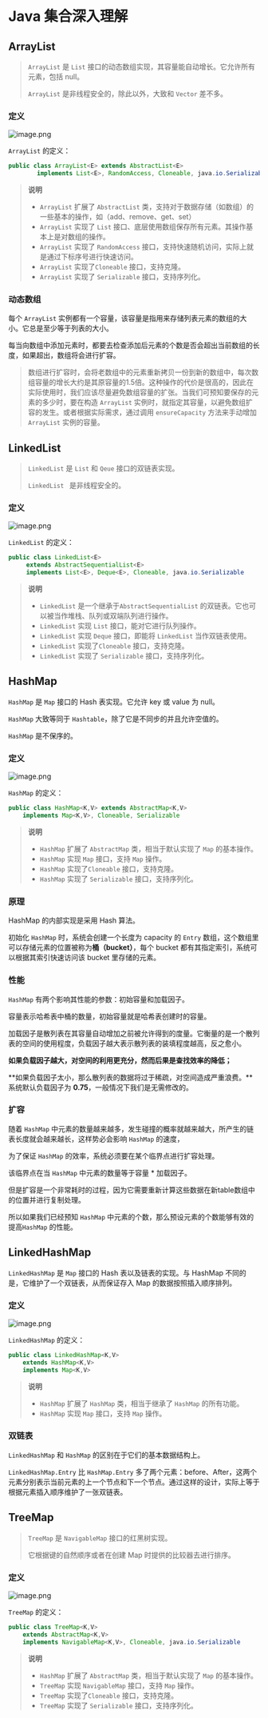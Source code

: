 # Java 集合深入理解

## ArrayList

> `ArrayList` 是 `List` 接口的动态数组实现，其容量能自动增长。它允许所有元素，包括 null。
>
> `ArrayList` 是非线程安全的，除此以外，大致和 `Vector` 差不多。

### 定义

![image.png](http://upload-images.jianshu.io/upload_images/3101171-c1b24a5267f70e85.png?imageMogr2/auto-orient/strip%7CimageView2/2/w/1240)

`ArrayList` 的定义：

```java
public class ArrayList<E> extends AbstractList<E>
        implements List<E>, RandomAccess, Cloneable, java.io.Serializable
```

> **说明**
>
> - `ArrayList` 扩展了 `AbstractList` 类，支持对于数据存储（如数组）的一些基本的操作，如（add、remove、get、set）
> - `ArrayList` 实现了 `List` 接口、底层使用数组保存所有元素。其操作基本上是对数组的操作。
> - `ArrayList` 实现了 `RandomAccess` 接口，支持快速随机访问，实际上就是通过下标序号进行快速访问。
> - `ArrayList` 实现了`Cloneable` 接口，支持克隆。
> - `ArrayList` 实现了 `Serializable` 接口，支持序列化。

### 动态数组

每个 `ArrayList` 实例都有一个容量，该容量是指用来存储列表元素的数组的大小。它总是至少等于列表的大小。

每当向数组中添加元素时，都要去检查添加后元素的个数是否会超出当前数组的长度，如果超出，数组将会进行扩容。

> 数组进行扩容时，会将老数组中的元素重新拷贝一份到新的数组中，每次数组容量的增长大约是其原容量的1.5倍。这种操作的代价是很高的，因此在实际使用时，我们应该尽量避免数组容量的扩张。当我们可预知要保存的元素的多少时，要在构造 `ArrayList` 实例时，就指定其容量，以避免数组扩容的发生。或者根据实际需求，通过调用 `ensureCapacity` 方法来手动增加`ArrayList` 实例的容量。

## LinkedList

> `LinkedList` 是 `List` 和 `Qeue` 接口的双链表实现。
>
> `LinkedList ` 是非线程安全的。

### 定义

![image.png](http://upload-images.jianshu.io/upload_images/3101171-a60efa703191b6bd.png?imageMogr2/auto-orient/strip%7CimageView2/2/w/1240)

`LinkedList` 的定义：

```java
public class LinkedList<E>
     extends AbstractSequentialList<E>
     implements List<E>, Deque<E>, Cloneable, java.io.Serializable
```

> **说明**
>
> - `LinkedList` 是一个继承于`AbstractSequentialList` 的双链表。它也可以被当作堆栈、队列或双端队列进行操作。
> - `LinkedList` 实现 `List` 接口，能对它进行队列操作。
> - `LinkedList` 实现 `Deque` 接口，即能将 `LinkedList` 当作双链表使用。
> - `LinkedList` 实现了`Cloneable` 接口，支持克隆。
> - `LinkedList` 实现了 `Serializable` 接口，支持序列化。

## HashMap

`HashMap` 是 `Map` 接口的 Hash 表实现。它允许 key 或 value 为 null。

`HashMap` 大致等同于 `Hashtable`，除了它是不同步的并且允许空值的。

`HashMap` 是不保序的。

### 定义

![image.png](http://upload-images.jianshu.io/upload_images/3101171-9dd276c2691fe0a4.png?imageMogr2/auto-orient/strip%7CimageView2/2/w/1240)

`HashMap` 的定义：

```java
public class HashMap<K,V> extends AbstractMap<K,V>
    implements Map<K,V>, Cloneable, Serializable
```

> **说明**
>
> - `HashMap` 扩展了 `AbstractMap` 类，相当于默认实现了 `Map` 的基本操作。
> - `HashMap` 实现 `Map` 接口，支持 `Map` 操作。
> - `HashMap` 实现了`Cloneable` 接口，支持克隆。
> - `HashMap` 实现了 `Serializable` 接口，支持序列化。

### 原理

HashMap 的内部实现是采用 Hash 算法。

初始化 `HashMap` 时，系统会创建一个长度为 capacity 的 `Entry` 数组，这个数组里可以存储元素的位置被称为**桶（bucket）**，每个 bucket 都有其指定索引，系统可以根据其索引快速访问该 bucket 里存储的元素。 

### 性能

`HashMap` 有两个影响其性能的参数：初始容量和加载因子。

容量表示哈希表中桶的数量，初始容量就是哈希表创建时的容量。

加载因子是散列表在其容量自动增加之前被允许得到的度量。它衡量的是一个散列表的空间的使用程度，负载因子越大表示散列表的装填程度越高，反之愈小。

**如果负载因子越大，对空间的利用更充分，然而后果是查找效率的降低；**

**如果负载因子太小，那么散列表的数据将过于稀疏，对空间造成严重浪费。**系统默认负载因子为 **0.75**，一般情况下我们是无需修改的。

### 扩容

随着 `HashMap` 中元素的数量越来越多，发生碰撞的概率就越来越大，所产生的链表长度就会越来越长，这样势必会影响 `HashMap` 的速度，

为了保证 `HashMap` 的效率，系统必须要在某个临界点进行扩容处理。

该临界点在当 `HashMap` 中元素的数量等于容量 * 加载因子。

但是扩容是一个非常耗时的过程，因为它需要重新计算这些数据在新table数组中的位置并进行复制处理。

所以如果我们已经预知 `HashMap` 中元素的个数，那么预设元素的个数能够有效的提高`HashMap` 的性能。

## LinkedHashMap

`LinkedHashMap` 是 `Map` 接口的 Hash 表以及链表的实现。与 HashMap 不同的是，它维护了一个双链表，从而保证存入 Map 的数据按照插入顺序排列。

### 定义

![image.png](http://upload-images.jianshu.io/upload_images/3101171-c9cc0106796841d1.png?imageMogr2/auto-orient/strip%7CimageView2/2/w/1240)

`LinkedHashMap` 的定义：

```java
public class LinkedHashMap<K,V>
    extends HashMap<K,V>
    implements Map<K,V>
```

> **说明**
>
> - `HashMap` 扩展了 `HashMap` 类，相当于继承了 `HashMap` 的所有功能。
> - `HashMap` 实现 `Map` 接口，支持 `Map` 操作。

### 双链表

`LinkedHashMap` 和 `HashMap` 的区别在于它们的基本数据结构上。

`LinkedHashMap.Entry` 比 `HashMap.Entry` 多了两个元素：before、After，这两个元素分别表示当前元素的上一个节点和下一个节点。通过这样的设计，实际上等于根据元素插入顺序维护了一张双链表。

## TreeMap

> `TreeMap` 是 `NavigableMap` 接口的红黑树实现。
>
> 它根据键的自然顺序或者在创建 Map 时提供的比较器去进行排序。

### 定义

![image.png](http://upload-images.jianshu.io/upload_images/3101171-10e471130cb4c222.png?imageMogr2/auto-orient/strip%7CimageView2/2/w/1240)

`TreeMap` 的定义：

```java
public class TreeMap<K,V>
    extends AbstractMap<K,V>
    implements NavigableMap<K,V>, Cloneable, java.io.Serializable
```

> **说明**
>
> - `HashMap` 扩展了 `AbstractMap` 类，相当于默认实现了 `Map` 的基本操作。
> - `TreeMap` 实现 `NavigableMap` 接口，支持 `Map` 操作。
> - `TreeMap` 实现了`Cloneable` 接口，支持克隆。
> - `TreeMap` 实现了 `Serializable` 接口，支持序列化。